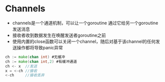 # Channels

- channels是一个通道机制，可以让一个goroutine 通过它给另一个goroutine发送消息
- 接收者收到数据发生在唤醒发送者goroutine之前
- 使用内置的close函数可以关闭一个channel，随后对基于该channel的任何发送操作都将导致panic异常

```go
ch := make(chan int) #无缓冲
ch := make(chan int,2) #有缓冲通道
ch <- x  //发送
x = <-ch //接收
<-ch     //接收丢弃

```




